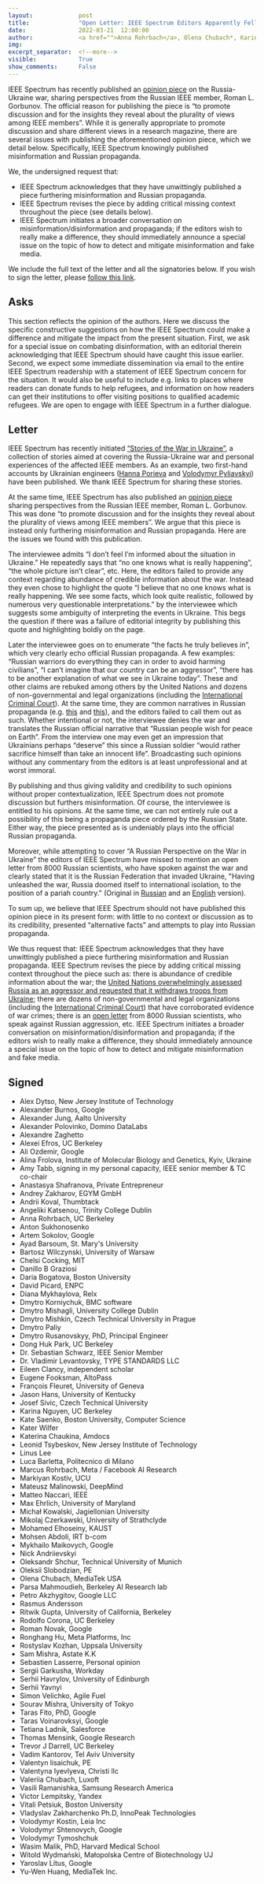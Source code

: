 ```yaml
---
layout:             post
title:              "Open Letter: IEEE Spectrum Editors Apparently Fell for Russian Propaganda"
date:               2022-03-21  12:00:00
author:             <a href="">Anna Rohrbach</a>, Olena Chubach*, Karina Ngyuen, Trevor Darrell, Alyosha Efros...
img:                
excerpt_separator:  <!--more-->
visible:            True
show_comments:      False
---
```


<!-- twitter -->
<meta name="twitter:title" content="Open Letter: IEEE Spectrum Editors Apparently Fell for Russian Propaganda">
<meta name="twitter:card" content="summary_large_image">

<meta name="keywords" content="ukraine, russia, synthetic aperture radar, sar, semantic segmentation, geoint">
<meta name="description" content="Creating efficient EO and SAR machine learning models to aid imagery analysis for Ukraine.">
<meta name="author" content="Ritwik Gupta, Colorado Reed, Anna Rohrbach, Trevor Darrell">

<!-- body -->

IEEE Spectrum has recently published an [opinion piece](https://spectrum.ieee.org/stories-of-the-war-in-ukraine-roman) on the Russia-Ukraine war, sharing perspectives from the Russian IEEE member, Roman L. Gorbunov. The official reason for publishing the piece is “to promote discussion and for the insights they reveal about the plurality of views among IEEE members”. While it is generally appropriate to promote discussion and share different views in a research magazine, there are several issues with publishing the aforementioned opinion piece, which we detail below. Specifically, IEEE Spectrum knowingly published misinformation and Russian propaganda. 

We, the undersigned request that:
* IEEE Spectrum acknowledges that they have unwittingly published a piece furthering misinformation and Russian propaganda.
* IEEE Spectrum revises the piece by adding critical missing context throughout the piece (see details below).
* IEEE Spectrum initiates a broader conversation on misinformation/disinformation and propaganda; if the editors wish to really make a difference, they should immediately announce a special issue on the topic of how to detect and mitigate misinformation and fake media.

We include the full text of the letter and all the signatories below.
If you wish to sign the letter, please [follow this link](https://docs.google.com/forms/d/e/1FAIpQLSfZ99I4TWgRXJGLamzT53tyP_mZMUVB_GF0SmbGjOGM_RgSwQ/viewform).

<!--more-->

## Asks

This section reflects the opinion of the authors. Here we discuss the specific constructive suggestions on how the IEEE Spectrum could make a difference and mitigate the impact from the present situation. First, we ask for a special issue on combating disinformation, with an editorial therein acknowledging that IEEE Spectrum should have caught this issue earlier. Second, we expect some immediate dissemination via email to the entire IEEE Spectrum readership with a statement of IEEE Spectrum concern for the situation. It would also be useful to include e.g. links to places where readers can donate funds to help refugees, and information on how readers can get their institutions to offer visiting positions to qualified academic refugees. We are open to engage with IEEE Spectrum in a further dialogue.

## Letter

IEEE Spectrum has recently initiated [“Stories of the War in Ukraine”](https://spectrum.ieee.org/the-institute/collections/ukraine-stories/), a collection of stories aimed at covering the Russia-Ukraine war and personal experiences of the affected IEEE members. As an example, two first-hand accounts by Ukrainian engineers ([Hanna Porieva](https://spectrum.ieee.org/stories-of-the-war-in-ukraine-hanna) and [Volodymyr Pyliavskyi](https://spectrum.ieee.org/stories-of-the-war-in-ukraine-volodymyr)) have been published. We thank IEEE Spectrum for sharing these stories.

At the same time, IEEE Spectrum has also published an [opinion piece](https://spectrum.ieee.org/stories-of-the-war-in-ukraine-roman) sharing perspectives from the Russian IEEE member, Roman L. Gorbunov. This was done “to promote discussion and for the insights they reveal about the plurality of views among IEEE members”. We argue that this piece is instead only furthering misinformation and Russian propaganda. Here are the issues we found with this publication.

The interviewee admits “I don’t feel I’m informed about the situation in Ukraine.” He repeatedly says that “no one knows what is really happening”, “the whole picture isn’t clear”, etc. Here, the editors failed to provide any context regarding abundance of credible information about the war. Instead they even chose to highlight the quote “I believe that no one knows what is really happening. We see some facts, which look quite realistic, followed by numerous very questionable interpretations.” by the interviewee which suggests some ambiguity of interpreting the events in Ukraine. This begs the question if there was a failure of editorial integrity by publishing this quote and highlighting boldly on the page.

Later the interviewee goes on to enumerate “the facts he truly believes in”, which very clearly echo official Russian propaganda. A few examples: “Russian warriors do everything they can in order to avoid harming civilians”, “I can’t imagine that our country can be an aggressor”, “there has to be another explanation of what we see in Ukraine today”. These and other claims are rebuked among others by the United Nations and dozens of non-governmental and legal organizations (including the [International Criminal Court](https://www.icc-cpi.int/Pages/item.aspx?name=20220228-prosecutor-statement-ukraine)). At the same time, they are common narratives in Russian propaganda (e.g. [this](https://sputniknews.com/20220226/moscow-considers-natos-claims-about-russian-aggression-in-ukraine-groundless-1093401012.html) and [this](https://sputniknews.com/20220224/russian-mod-precision-weapons-used-to-neutralise-military-infrastructure-and-air-forces-of-ukraine-1093321077.html)), and the editors failed to call them out as such. Whether intentional or not, the interviewee denies the war and translates the Russian official narrative that “Russian people wish for peace on Earth”. From the interview one may even get an impression that Ukrainians perhaps “deserve” this since a Russian soldier “would rather sacrifice himself than take an innocent life”. Broadcasting such opinions without any commentary from the editors is at least unprofessional and at worst immoral.

By publishing and thus giving validity and credibility to such opinions without proper contextualization, IEEE Spectrum does not promote discussion but furthers misinformation. Of course, the interviewee is entitled to his opinions. At the same time, we can not entirely rule out a possibility of this being a propaganda piece ordered by the Russian State. Either way, the piece presented as is undeniably plays into the official Russian propaganda.

Moreover, while attempting to cover “A Russian Perspective on the War in Ukraine” the editors of IEEE Spectrum have missed to mention an open letter from 8000 Russian scientists, who have spoken against the war and clearly stated that it is the Russian Federation that invaded Ukraine, "Having unleashed the war, Russia doomed itself to international isolation, to the position of a pariah country." (Original in [Russian](https://t-invariant.org/2022/02/we-are-against-war/?fbclid=IwAR0oPBDG51Fka32CC7a1fP-K3eLJe7_7_4ttJ3iKaJor9d4J5zMh1gwWQTk) and an [English](https://www.eureporter.co/world/russia/2022/02/24/an-open-letter-from-russian-scientists-and-science-journalists-against-the-war-with-ukraine/) version).

To sum up, we believe that IEEE Spectrum should not have published this opinion piece in its present form: with little to no context or discussion as to its credibility, presented “alternative facts” and attempts to play into Russian propaganda. 

We thus request that:
IEEE Spectrum acknowledges that they have unwittingly published a piece furthering misinformation and Russian propaganda.
IEEE Spectrum revises the piece by adding critical missing context throughout the piece such as: there is abundance of credible information about the war; the [United Nations overwhelmingly assessed Russia as an aggressor and requested that it withdraws troops from Ukraine](https://news.un.org/en/story/2022/03/1113152); there are dozens of non-governmental and legal organizations (including the [International Criminal Court](https://www.icc-cpi.int/Pages/item.aspx?name=20220228-prosecutor-statement-ukraine)) that have corroborated evidence of war crimes; there is an [open letter](https://www.eureporter.co/world/russia/2022/02/24/an-open-letter-from-russian-scientists-and-science-journalists-against-the-war-with-ukraine/) from 8000 Russian scientists, who speak against Russian aggression, etc.
IEEE Spectrum initiates a broader conversation on misinformation/disinformation and propaganda; if the editors wish to really make a difference, they should immediately announce a special issue on the topic of how to detect and mitigate misinformation and fake media.

## Signed

* Alex Dytso, New Jersey Institute of Technology
* Alexander Burnos, Google
* Alexander Jung, Aalto University
* Alexander Polovinko, Domino DataLabs
* Alexandre Zaghetto
* Alexei Efros, UC Berkeley
* Ali Ozdemir, Google
* Alina Frolova, Institute of Molecular Biology and Genetics, Kyiv, Ukraine
* Amy Tabb, signing in my personal capacity, IEEE senior member & TC co-chair
* Anastasya Shafranova, Private Entrepreneur
* Andrey Zakharov, EGYM GmbH
* Andrii Koval, Thumbtack
* Angeliki Katsenou, Trinity College Dublin
* Anna Rohrbach, UC Berkeley
* Anton Sukhonosenko
* Artem Sokolov, Google
* Ayad Barsoum, St. Mary's University
* Bartosz Wilczynski, University of Warsaw
* Chelsi Cocking, MIT
* Danillo B Graziosi
* Daria Bogatova, Boston University 
* David Picard, ENPC
* Diana Mykhaylova, Relx
* Dmytro Korniychuk, BMC software 
* Dmytro Mishagli, University College Dublin
* Dmytro Mishkin, Czech Technical University in Prague
* Dmytro Paliy
* Dmytro Rusanovskyy, PhD, Principal Engineer
* Dong Huk Park, UC Berkeley
* Dr. Sebastian Schwarz, IEEE Senior Member
* Dr. Vladimir Levantovsky, TYPE STANDARDS LLC
* Eileen Clancy, independent scholar
* Eugene Fooksman, AltoPass
* François Fleuret, University of Geneva 
* Jason Hans, University of Kentucky
* Josef Sivic, Czech Technical University
* Karina Nguyen, UC Berkeley 
* Kate Saenko, Boston University, Computer Science
* Kater Wilfer
* Katerina Chaukina, Amdocs
* Leonid Tsybeskov, New Jersey Institute of Technology
* Linus Lee
* Luca Barletta, Politecnico di Milano
* Marcus Rohrbach, Meta / Facebook AI Research
* Markiyan Kostiv, UCU
* Mateusz Malinowski, DeepMind
* Matteo Naccari, IEEE
* Max Ehrlich, University of Maryland 
* Michał Kowalski, Jagiellonian University
* Mikolaj Czerkawski, University of Strathclyde
* Mohamed Elhoseiny, KAUST 
* Mohsen Abdoli, IRT b-com 
* Mykhailo Maikovych, Google
* Nick Andriievskyi
* Oleksandr Shchur, Technical University of Munich
* Oleksii Slobodzian, PE
* Olena Chubach, MediaTek USA
* Parsa Mahmoudieh, Berkeley AI Research lab 
* Petro Akzhygitov, Google LLC
* Rasmus Andersson
* Ritwik Gupta, University of California, Berkeley
* Rodolfo Corona, UC Berkeley
* Roman Novak, Google
* Ronghang Hu, Meta Platforms, Inc
* Rostyslav Kozhan, Uppsala University
* Sam Mishra, Astate K.K
* Sebastien Lasserre, Personal opinion 
* Sergii Garkusha, Workday
* Serhii Havrylov, University of Edinburgh 
* Serhii Yavnyi
* Simon Velichko, Agile Fuel
* Sourav Mishra, University of Tokyo
* Taras Fito, PhD, Google
* Taras Voinarovksyi, Google
* Tetiana Ladnik, Salesforce
* Thomas Mensink, Google Research
* Trevor J Darrell, UC Berkeley
* Vadim Kantorov, Tel Aviv University
* Valentyn lisaichuk, PE
* Valentyna Iyevlyeva, Christi llc
* Valeriia Chubach, Luxoft 
* Vasili Ramanishka, Samsung Research America
* Victor Lempitsky, Yandex
* Vitali Petsiuk, Boston University
* Vladyslav Zakharchenko Ph.D, InnoPeak Technologies
* Volodymyr Kostin, Leia Inc
* Volodymyr Shtenovych, Google
* Volodymyr Tymoshchuk
* Wasim Malik, PhD, Harvard Medical School
* Witold Wydmański, Małopolska Centre of Biotechnology UJ
* Yaroslav Litus, Google 
* Yu-Wen Huang, MediaTek Inc.